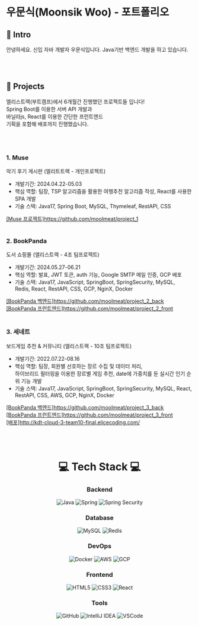 # 우문식(Moonsik Woo) - 포트폴리오

<h2>👋 Intro</h2>
<p>안녕하세요. 신입 자바 개발자 우문식입니다. Java기반 백엔드 개발을 하고 있습니다.</p>
<br><br>
<h2>📝 Projects</h2>
<p>엘리스트랙(부트캠프)에서 6개월간 진행했던 프로젝트들 입니다!<br>Spring Boot를 이용한 서버 API 개발과 <br>바닐라js, React를 이용한 간단한 프런트엔드 <br>기획을 포함해 배포까지 진행했습니다.</p>
<br><br>
<h3>1. Muse</h3>
<p>악기 후기 게시판 (엘리트트랙 - 개인프로젝트)</p>
<ul>
  <li>개발기간: 2024.04.22-05.03</li>
  <li>핵심 역할: 팀장, TSP 알고리즘을 활용한 여행추천 알고리즘 작성, React를 사용한 SPA 개발</li>
  <li>기술 스택: Java17, Spring Boot, MySQL, Thymeleaf, RestAPI, CSS</li>
</ul>
<a href="https://github.com/moolmeat/project_1">[Muse 프로젝트]https://github.com/moolmeat/project_1</a>
<br><br>
<h3>2. BookPanda</h3>
<p>도서 쇼핑몰 (엘리스트랙 - 4조 팀프로젝트)</p>
<ul>
  <li>개발기간: 2024.05.27-06.21</li>
  <li>핵심 역할: 발표, JWT 토큰, auth 기능, Google SMTP 메일 인증, GCP 배포</li>
  <li>기술 스택: Java17, JavaScript, SpringBoot, SpringSecurity, MySQL, <br>Redis, React, RestAPI, CSS, GCP, NginX, Docker</li>
</ul>
<a href="https://github.com/moolmeat/project_2_back">[BookPanda 백엔드]https://github.com/moolmeat/project_2_back</a><br>
<a href="https://github.com/moolmeat/project_2_front">[BookPanda 프런트엔드]https://github.com/moolmeat/project_2_front</a>
<br><br>
<h3>3. 세네트 </h3>
<p>보드게임 추천 & 커뮤니티 (엘리스트랙 - 10조 팀프로젝트)</p>
<ul>
  <li>개발기간: 2022.07.22-08.16</li>
  <li>핵심 역할: 팀장, 회원별 선호하는 장르 수집 및 데이터 처리, <br>하이브리드 필터링을 이용한 장르별 게임 추천, date에 가중치를 둔 실시간 인기 순위 기능 개발</li>
  <li>기술 스택: Java17, JavaScript, SpringBoot, SpringSecurity, MySQL, React,<br>RestAPI, CSS, AWS, GCP, NginX, Docker</li>
</ul>
<a href="https://github.com/moolmeat/project_3_back">[BookPanda 백엔드]https://github.com/moolmeat/project_3_back</a><br>
<a href="https://github.com/moolmeat/project_3_front">[BookPanda 프런트엔드]https://github.com/moolmeat/project_3_front</a><br>
<a href="http://kdt-cloud-3-team10-final.elicecoding.com/">[배포]http://kdt-cloud-3-team10-final.elicecoding.com/</a>
<br><br><br><br>
<h1 align="center">💻 Tech Stack 💻</h1>

<h3 align="center">Backend</h3>
<p align="center">
  <img src="https://img.shields.io/badge/Java-ED8B00?style=for-the-badge&logo=openjdk&logoColor=white" alt="Java"/>
  <img src="https://img.shields.io/badge/Spring-6DB33F?style=for-the-badge&logo=spring&logoColor=white" alt="Spring"/>
  <img src="https://img.shields.io/badge/Spring_Security-6DB33F?style=for-the-badge&logo=Spring-Security&logoColor=white" alt="Spring Security"/>
</p>

<h3 align="center">Database</h3>
<p align="center">
  <img src="https://img.shields.io/badge/MySQL-00000F?style=for-the-badge&logo=mysql&logoColor=white" alt="MySQL"/>
  <img src="https://img.shields.io/badge/redis-%23DD0031.svg?&style=for-the-badge&logo=redis&logoColor=white" alt="Redis"/>
</p>

<h3 align="center">DevOps</h3>
<p align="center">
  <img src="https://img.shields.io/badge/docker-%230db7ed.svg?style=for-the-badge&logo=docker&logoColor=white" alt="Docker"/>
  <img src="https://img.shields.io/badge/Amazon_AWS-FF9900?style=for-the-badge&logo=amazonaws&logoColor=white" alt="AWS"/>
  <img src="https://img.shields.io/badge/Google_Cloud-4285F4?style=for-the-badge&logo=google-cloud&logoColor=white" alt="GCP"/>
</p>

<h3 align="center">Frontend</h3>
<p align="center">
  <img src="https://img.shields.io/badge/HTML-239120?style=for-the-badge&logo=html5&logoColor=white" alt="HTML5"/>
  <img src="https://img.shields.io/badge/CSS-239120?&style=for-the-badge&logo=css3&logoColor=white" alt="CSS3"/>
  <img src="https://img.shields.io/badge/React-20232A?style=for-the-badge&logo=react&logoColor=61DAFB" alt="React"/>
</p>

<h3 align="center">Tools</h3>
<p align="center">
  <img src="https://img.shields.io/badge/GitHub-100000?style=for-the-badge&logo=github&logoColor=white" alt="GitHub"/>
  <img src="https://img.shields.io/badge/IntelliJ_IDEA-000000.svg?style=for-the-badge&logo=intellij-idea&logoColor=white" alt="IntelliJ IDEA"/>
  <img src="https://img.shields.io/badge/Made%20for-VSCode-1f425f.svg" alt="VSCode"/>
</p>
